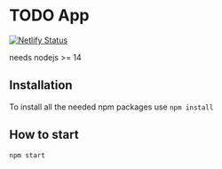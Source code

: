 # TODO App
[![Netlify Status](https://api.netlify.com/api/v1/badges/6b2b9431-322f-4d93-8df8-e497fc589ef2/deploy-status)](https://app.netlify.com/sites/messais-version-todo-app/deploys)

needs nodejs >= 14

## Installation
To install all the needed npm packages use `npm install`

## How to start
`npm start`
